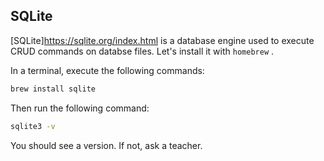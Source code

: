 ## SQLite

[SQLite]https://sqlite.org/index.html is a database engine used to execute CRUD commands on databse files. Let's install it with `homebrew` .

In a terminal, execute the following commands:

```bash
brew install sqlite
```

Then run the following command:

```bash
sqlite3 -v
```


You should see a version. If not, ask a teacher.
